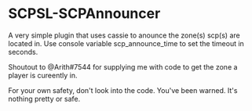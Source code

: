 # SCPSL-SCPAnnouncer

A very simple plugin that uses cassie to anounce the zone(s) scp(s) are located in.
Use console variable scp_announce_time to set the timeout in seconds.

Shoutout to @Arith#7544 for supplying me with code to get the zone a player is cureently in.

For your own safety, don't look into the code. You've been warned. It's nothing pretty or safe.
